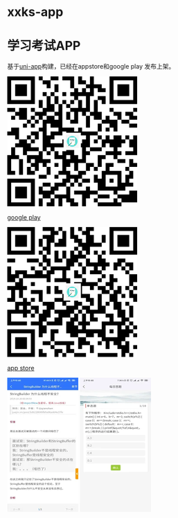 # xxks-app
# 学习考试APP

基于[uni-app](https://uniapp.dcloud.io)构建，已经在appstore和google play 发布上架。

![](https://raw.githubusercontent.com/3dudu/xxks-app/main/unpackage/res/googleplay_qr.png)

[google play](https://play.google.com/store/apps/details?id=com.goat.xxks)


![](https://raw.githubusercontent.com/3dudu/xxks-app/main/unpackage/res/appstore_qr.png)

[app store](https://apps.apple.com/us/app/天天题库学和练/id1484759791)


![](https://raw.githubusercontent.com/3dudu/xxks-app/main/unpackage/res/1.webp)
![](https://raw.githubusercontent.com/3dudu/xxks-app/main/unpackage/res/2.webp)
